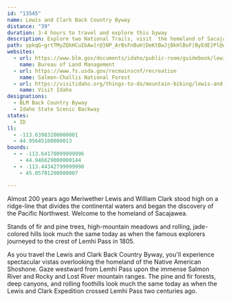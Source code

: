 ```yaml
---
id: "13545"
name: Lewis and Clark Back Country Byway
distance: "39"
duration: 3-4 hours to travel and explore this byway
description: Explore two National Trails, visit  the homeland of Sacajawea and the Lemhi Shoshone, enjoy beautiful scenic vistas and observe the abundant wildlife. You can see how nature and  humans have shaped the landscape, from wildfires and critical habitats.
path: ypkqG~grtTMyZQkHCuIbAw]r@}NP_ArBsFnBuH|DeKtBwJjBkHlBoF|ByEdE}Pl@wE@cBc@mJAyIBeA^oDh@qDb@cGj@yDb@yAd@aDb@gHX_DtAyE~@iFDeDXsBf@qBnB}FrAsGXaGT_CDkCe@uEEeDToD^wBEgAYuBUqDc@{ACkADmBu@sF[sJBkAZmAHu@WmCB_Bd@qC?[Oo@OUeAc@YUw@sAWq@c@gB_@aAm@y@i@}ABuEEeBc@uDUsCCkDb@mHI}INcEBuFNgBYqFEaDHmECsDEYOYy@_@}@E_@QiA}@YY_AiBuA{BwAs@u@w@sCiDqCyAgAkBw@gBy@mDsAsHOWmBiAoA}A_BsCoAm@}@sA_@gBC_@PcCIi@}@wDOYsB_By@yAo@s@Uo@c@]y@GcBy@_BgCmCw@U]qAmEaBiBw@DsEw@gKaK{H}GyBkCe@mBwBsBiAkBeByBQaBJqCq@sD_AuBgD}CyEcIi@sAi@qF_@uAc@m@e@eBu@kFcBqEcAqAu@sAe@gEGmEeAmHw@sC]aD?wBeAgCiEmDi@qA?o@TeAv@yGx@sFL{BGQ_@[cAq@UY_AwBc@{BY{DKcDSaC?eAH}C_@mDsAqDE_@?gAGY}C{FAi@HiC?qJ]{CEeAh@aGTgAbAyCXk@dAs@pCsAd@e@x@{AbBeH^oB^gI\qET_@bBsFTg@rAuFXwB|@mCjBiHBWs@{G?kAHu@Pq@fAgCDm@SkBLkACg@y@mAsByAeAqB}Am@sB_Du@g@MmA[_BOyB_AkFo@mCy@yBQ{@Q_@yBmBcDsBsCyCm@_AY{BiA_FMwC@e@Jo@BeAO{DPsFR}A|@uDRwAa@uIQ{Bi@_Am@y@iCqAeAoAs@k@_Ae@iAQ{DgBe@?]LqAbASKI_@ReA|@mA`Bg@vCK|C}@t@g@\_Ad@_DrB{CTgANyE?{FQgC@QXSrBQn@Wl@{@^_BFGtCIjAs@|@mBfFqPxEmMh@gBXgBiATcC~@cC~A_Ar@uH~GaAnAw@^YEeB}AcA]u@?c@J_@Ry@`Ao@AYMY]yA{DSY{@w@YGi@FyB~@m@dAg@lC]r@i@d@cBj@eB~By@t@cAJuIyAo@DsB]o@AqD`Au@H_Cr@gBx@i@^ER^rEF~AKnFU~@u@`BiBnA[b@Gh@NnG|CxKHl@ElAI^i@`AmBdCoBpAs@Rm@?_AMu@k@sB_FiByCmBmBcFgD{HgD_BmA}B_DiDuFmBeEUeASiHIq@uAgGKmD]{Cu@kDmDiH_BcCsAaAy@YcCk@s@Ek@DqA^sFlG_ArAsDdHO|@?b@NzCXfD?j@G^QPs@Ri@@o@Y}CgH_@SsBQ}E{@mDD{BR{Dx@_Bp@cAr@}C`DsA~B_@~A\hSPlEK`KIdAs@nCkAjBcBfBwE~DyAfBo@d@s@Xm@F_@M{C{FmD_CwDmDyA}@_FoAaD_C_ByAqAyBoCmDiBaD]Wk@MgHw@mAg@sIaCkJ_@wETsA[uAm@m@Es@?u@RwDxAsBrBsDfEIx@r@jCbAtFHfAD~@CbCMn@WX}APqIs@eWQ]JUXgIzKi@~DYtE?jCJtCAxHN`B^rAt@lAlAxAlCjCxB~CjAfCzB~GtAxArFnDr@x@fC`F`@jAb@zCHpBSrDQx@c@~@wBnG{@lB}@pAuDfEkCjBeBz@gAVeAJ_AIqBa@_DyAeAmAy@qBYsAOmBD{Bx@_MNsFMoAaCwFi@mC]_Ec@cCkAsCUiA]cIu@{AmBkAKRYLYAUQqEoMoAiLIeEX_DUuBJsFEe@i@eA_As@m@?g@PaDD_AXgF~DmCbAs@Pk@Bi@UcAu@_@Ii@j@c@dB[lD_AdGWlCMfE`AbQXrIChEb@dM?vCi@pFBzDPlEB~BExCc@zDo@pCcDhFy@|A_@fBHhNPjCDrEQfC_AxGYbCSrDcAvFQzJOfA@l@Nv@hBrB|@hB^jDAxDs@~E}@nEK~@Ct@HbCYvLBrGZfLrAhFxBfFRxBPpHV`DxBlIHf@Ip@c@fA[vABlB{BxEEt@NdAx@z@r@jBrCzLDp@Ix@iBhHElADxARpBrBtNd@`B|CpGbG|P|@nHhDlPtBtEf@lEn@zCzAvCf@~BJzHlAfIrDlKhDvHrAfCrA~DrEfD|A~BhAfDlBlDnAr@hBH~@t@\|AtAlBlB~AxC~@~AdAfAlAhAhB~@r@x@JdBGpFv@|FnDlBxA`@~@B~D_@nJDlC\tCn@pCrAfEbChJDbACt@o@bEUzEE`DT~ArAzB~@|FBfAM`EHvA^bAr@PtBSl@Ft@d@b@?l@QzA}AnBWlAaA~@Er@N~@h@l@`B~@fJn@lDbAdC~@r@|@PdAKzCiBdDuAfEq@~ADVVFl@Ed@M^cBxAuCtFkBzEaA~A}@pBu@rCeA`Fq@vAq@vBMvALj@TZb@EXg@F_Bl@_AfDsA~AYxAaAx@Q|ALv@VpAfAN\K|FDbA`@r@Rl@Hf@?vB^hDDjCRxBd@fChAxD?pAi@vKLdDPrAAj@s@fEEzGV~Bv@fBbAj@tA?hAq@\ENDNl@Iv@Od@iChE]hAQ~AJlBThAb@bAnAlAlCDbBz@|@Jj@Qr@u@N_AHyAPQpCp@hB@`AMf@_ATgCTm@fD_EZA`@RPr@?l@e@fCo@dBcB~GBnFQp@C~@F`@Xd@|Ax@tDfCZr@j@~ETz@lDbFxBhIDnCR~@f@|Af@tAfBvBhC`Eh@dBrAlC^jANxAOtEDzAHXh@h@NlE^`GDnBlA~MN`EXdCzC`G|AzD\Xj@XbAG^WxAsBd@[^?`@DxB`Dn@^tBXh@^Nj@a@bLVrEv@lF^~AnAlDRlBbBrKj@hBlC~Er@~@~Aj@n@f@^l@LjDo@`J@~CHfASnLBdDVz@d@^z@D`F{A`@EVLTr@lFmBdHyEtFiCfCy@~ABfFd@pEm@zAG|@JbCn@vf@rE|Fp@x@E`AQ`FgC`Fk@r@Sp\yC`KYfCJrI`AtO|BvGd@fEfAnC`@bRjBxDLlCAbCQdNyAtBg@|@WRS
websites:
  - url: https://www.blm.gov/documents/idaho/public-room/guidebook/lewis-and-clark-backcountry-byway-and-adventure-road
    name: Bureau of Land Management
  - url: https://www.fs.usda.gov/recmainscnf/recreation
    name: Salmon-Challis National Forest
  - url: https://visitidaho.org/things-to-do/mountain-biking/lewis-and-clark-backcountry-byway/
    name: Visit Idaho
designations:
  - BLM Back Country Byway
  - Idaho State Scenic Backway
states:
  - ID
ll:
  - -113.63983200000001
  - 44.95645100000013
bounds:
  - - -113.64170099999996
    - 44.946629000000144
  - - -113.44342799999998
    - 45.05781200000007

---
```


Almost 200 years ago Meriwether Lewis and William Clark stood high on a ridge-line that divides the continental waters and began the discovery of the Pacific Northwest.  Welcome to the homeland of Sacajawea.

Stands of fir and pine trees, high-mountain meadows and rolling, jade-colored hills look much the same today as when the famous explorers journeyed to the crest of Lemhi Pass in 1805.

As you travel the Lewis and Clark Back Country Byway, you'll experience spectacular vistas overlooking the homeland of the Native American Shoshone.  Gaze westward from Lemhi Pass upon the immense Salmon River and Rocky and Lost River mountain ranges.  The pine and fir forests, deep canyons, and rolling foothills look much the same today as when the Lewis and Clark Expedition crossed Lemhi Pass two centuries ago.
